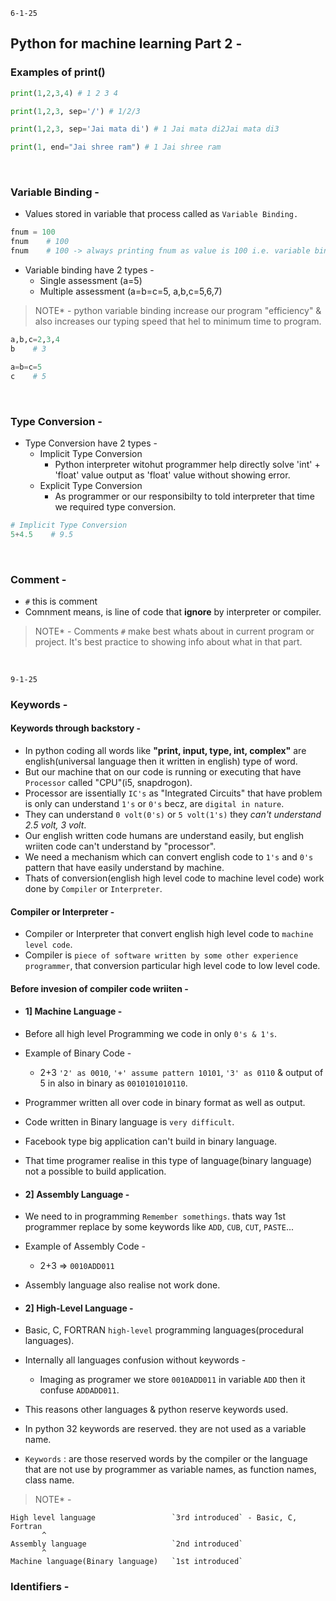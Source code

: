 `6-1-25`


## Python for machine learning Part 2 -


### Examples of print()

```python
print(1,2,3,4) # 1 2 3 4

print(1,2,3, sep='/') # 1/2/3

print(1,2,3, sep='Jai mata di') # 1 Jai mata di2Jai mata di3

print(1, end="Jai shree ram") # 1 Jai shree ram
```

<br>

### Variable Binding -

- Values stored in variable that process called as `Variable Binding.`

```python
fnum = 100
fnum    # 100
fnum    # 100 -> always printing fnum as value is 100 i.e. variable binding example
```

- Variable binding have 2 types -
  - Single assessment (a=5)
  - Multiple assessment (a=b=c=5, a,b,c=5,6,7)

> NOTE* - python variable binding increase our program "efficiency" & also increases our typing speed that hel to minimum time to program.
 
```python
a,b,c=2,3,4
b    # 3

a=b=c=5
c    # 5 
```

<br>

### Type Conversion -

- Type Conversion have 2 types -
  - Implicit Type Conversion
    - Python interpreter witohut programmer help directly solve 'int' + 'float' value output as 'float' value without showing error.
  - Explicit Type Conversion
    - As programmer or our responsibilty to told interpreter that time we required type conversion. 

```python
# Implicit Type Conversion
5+4.5    # 9.5
```

<br>

### Comment - 

- `#` this is comment
- Comnment means, is line of code that <b>ignore</b> by interpreter or compiler.

> NOTE* - Comments `#` make best whats about in current program or project. It's best practice to showing info about what in that part.


<br>

`9-1-25`

### Keywords -

#### Keywords through backstory -
  - In python coding all words like <b>"print, input, type, int, complex"</b> are english(universal language then it written in english) type of word.
  - But our machine that on our code is running or executing that have `Processor` called "CPU"(i5, snapdrogon).
  - Processor are issentially `IC's` as "Integrated Circuits" that have problem is only can understand `1's` or `0's` becz, are `digital in nature`.
  - They can understand `0 volt(0's)` or `5 volt(1's)` they <i>can't understand 2.5 volt, 3 volt</i>.
  - Our english written code humans are understand easily, but english wriiten code can't understand by "processor".
  - We need a mechanism which can convert english code to `1's` and `0's` pattern that have easily understand by machine.
  - Thats of conversion(english high level code to machine level code) work done by `Compiler` or `Interpreter`.

#### Compiler or Interpreter -
- Compiler or Interpreter that convert english high level code to `machine level code`.
- Compiler is `piece of software written by some other experience programmer`, that conversion particular high level code to low level code.

#### Before invesion of compiler code wriiten -
  - #### 1] Machine Language -
  - Before all high level Programming we code in only `0's & 1's`.
  - Example of Binary Code -
    - 2+3 `'2' as 0010`, `'+' assume pattern 10101`, `'3' as 0110` & output of 5 in also in binary as `0010101010110`.
  - Programmer written all over code in binary format as well as output.
  - Code written in Binary language is `very difficult`.
  - Facebook type big application can't build in binary language.
  - That time programer realise in this type of language(binary language) not a possible to build application.

  - #### 2] Assembly Language -
  - We need to in programming `Remember somethings`. thats way 1st programmer replace by some keywords like `ADD`, `CUB`, `CUT`, `PASTE`...
  - Example of Assembly Code -
    - 2+3 => `0010ADD011`
  - Assembly language also realise not work done.

  - #### 2] High-Level Language -
  - Basic, C, FORTRAN `high-level` programming languages(procedural languages).
  - Internally all languages confusion without keywords -
    - Imaging as programer we store `0010ADD011` in variable `ADD` then it confuse `ADDADD011`.
  - This reasons other languages & python reserve keywords used.
  
- In python 32 keywords are reserved. they are not used as a variable name.
- `Keywords` : are those reserved words by the compiler or the language that are not use by programmer as variable names, as function names, class name.


> NOTE* -
>
  ```
 High level language                 `3rd introduced` - Basic, C, Fortran
         ^
 Assembly language                   `2nd introduced`
         ^
Machine language(Binary language)   `1st introduced` 
```

### Identifiers -




